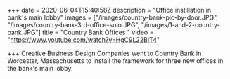 +++
date = 2020-06-04T15:40:58Z
description = "Office instillation in bank's main lobby"
images = ["/images/country-bank-pic-by-door.JPG", "/images/country-bank-3rd-office-solo.JPG", "/images/1-and-2-country-bank.JPG"]
title = "Country Bank Offices "
video = "https://www.youtube.com/watch?v=HgC9L22BIT4"

+++
Creative Business Design Companies went to Country Bank in Worcester, Massachusetts to install the framework for three new offices in the bank's main lobby.